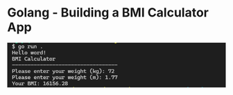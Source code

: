 # Golang - Building a BMI Calculator App
![BMI Calculator App](https://github.com/haidongNg/go-bmi-calculator/blob/main/go-bmi.PNG?raw=true)